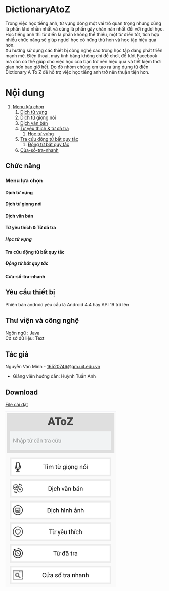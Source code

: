 # DictionaryAtoZ
Trong việc học tiếng anh, từ vựng đóng một vai trò quan trọng nhưng cũng là phần khó nhằn nhất và cũng là phần gây chán nản nhất đối với người học. Học tiếng anh thì từ điển là phần không thể thiếu, một từ điển tốt, tích hợp nhiều chức năng sẽ giúp người học có hứng thú hơn và học tập hiệu quả hơn.                                                                                                
Xu hướng sử dụng các thiết bị công nghệ cao trong học tập đang phát triển mạnh mẽ. Điện thoại, máy tính bảng không chỉ để chơi, để lướt Facebook mà còn có thể giúp cho việc học của bạn trở nên hiệu quả và tiết kiệm thời gian hơn bao giờ hết. Do đó nhóm chúng em tạo ra ứng dụng từ điển Dictionary A To Z để hỗ trợ việc học tiếng anh trở nên thuận tiện hơn.
# Nội dung
   1. [Menu lựa chọn](#Menu-lựa-chọn)
      1. [Dịch từ vựng](#Dịch-từ-vựng)
      1. [Dịch từ giọng nói](#Dịch-từ-giọng-nói)
      1. [Dịch văn bản](#Dịch-văn-bản)
      1. [Từ yêu thích & từ đã tra](#Từ-yêu-thích-&-Từ-đã-tra)
         1. [Học từ vựng](#Học-từ-vựng)
      1. [Tra cứu động từ bất quy tắc](#Tra-cứu-động-từ-bất-quy-tắc)
         1. [Động từ bất quy tắc](#Động-từ-bất-quy-tắc)
      1. [Cửa-sổ-tra-nhanh](#Cửa-sổ-tra-nhanh)
   
## Chức năng
   ### Menu lựa chọn
   #### Dịch từ vựng
   #### Dịch từ giọng nói
   #### Dịch văn bản
   #### Từ yêu thích & Từ đã tra
   ##### Học từ vựng
   #### Tra cứu động từ bất quy tắc
   ##### Động từ bất quy tắc
   #### Cửa-sổ-tra-nhanh
## Yêu cầu thiết bị
Phiên bản android yêu cầu là Android 4.4 hay API 19 trở lên
## Thư viện và công nghệ
Ngôn ngữ : Java                                                                                                                         
Cơ sở dữ liệu: Text
## Tác giả
Nguyễn Văn Minh - 16520746@gm.uit.edu.vn
* Giảng viên hướng dẫn: Huỳnh Tuấn Anh
## Download
[File cài đặt](https://drive.google.com/file/d/1UBkDtACueSeBQRx7hHgeaRqLskix7Yna/view?usp=sharing)


![alt text](https://github.com/minilog/Picture/blob/master/1.Giao%20di%E1%BB%87n%20Menu%20l%E1%BB%B1a%20ch%E1%BB%8Dn.png)


